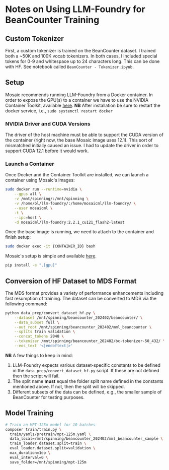 # Notes on Using LLM-Foundry for BeanCounter Training
## Custom Tokenizer
First, a custom tokenizer is trained on the BeanCounter dataset. I trained both a ~50K and 100K vocab tokenizers. In both cases, I included special tokens for 0-9 and whitespace up to 24 characters long. This can be done with HF. See notebook called `BeanCounter - Tokenizer.ipynb`.

## Setup
Mosaic recommends running LLM-Foundry from a Docker container. In order to expose the GPU(s) to a container we have to use the NVIDIA Container Toolkit, available [here](https://docs.nvidia.com/datacenter/cloud-native/container-toolkit/latest/install-guide.html#installing-with-apt). **NB** After installation be sure to restart the docker service, i.e., `sudo systemctl restart docker`

### NVIDIA Driver and CUDA Versions
The driver of the host machine must be able to support the CUDA version of the container (right now, the base Mosaic image uses 12.1). This sort of mismatched initially caused an issue. I had to update the driver in order to support CUDA 12.1 before it would work.

### Launch a Container
Once Docker and the Container Toolkit are installed, we can launch a container using Mosaic's images:
```bash
sudo docker run --runtime=nvidia \
    --gpus all \
    -v /mnt/spinning/:/mnt/spinning \
    -v /home/bl/llm-foundry/:/home/mosaicml/llm-foundry/ \
    --user mosaicml \
    -t \
    --ipc=host \
    -d mosaicml/llm-foundry:2.2.1_cu121_flash2-latest
```

Once the base image is running, we need to attach to the container and finish setup:
```bash
sudo docker exec -it {CONTAINER_ID} bash
```

Mosaic's setup is simple and available [here](https://github.com/mosaicml/llm-foundry?tab=readme-ov-file#with-docker-recommended).

```bash
pip install -e ".[gpu]"
```

## Conversion of HF Dataset to MDS Format
The MDS format provides a variety of performance enhancements including fast resumption of training. The dataset can be converted to MDS via the following command:
```bash
python data_prep/convert_dataset_hf.py \
    --dataset /mnt/spinning/beancounter_202402/beancounter/ \
    --data_subset full \
    --out_root /mnt/spinning/beancounter_202402/mml_beancounter \
    --splits train validation \
    --concat_tokens 2048 \
    --tokenizer /mnt/spinning/beancounter_202402/bc-tokenizer-50_432/ \
    --eos_text '<|endoftext|>'
```
**NB** A few things to keep in mind:
1. LLM-Foundry expects various dataset-specific constants to be defined in the `data_prep/convert_dataset_hf.py` script. If these are not defined then the script will fail.
2. The split name **must** equal the folder split name defined in the constants mentioned above. If not, then the split will be skipped.
3. Different subsets of the data can be defined, e.g., the smaller sample of BeanCounter for testing purposes.

## Model Training
```bash
# Train an MPT-125m model for 10 batches
composer train/train.py \
  train/yamls/pretrain/mpt-125m.yaml \
  data_local=/mnt/spinning/beancounter_202402/mml_beancounter_sample \
  train_loader.dataset.split=train \
  eval_loader.dataset.split=validation \
  max_duration=1ep \
  eval_interval=0 \
  save_folder=/mnt/spinning/mpt-125m
```